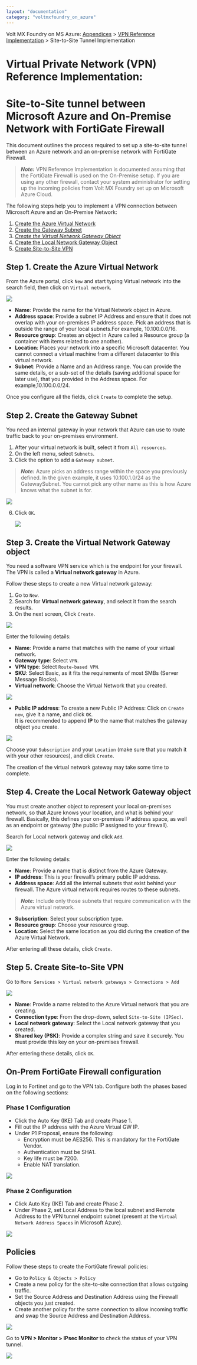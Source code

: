 ```yaml
---
layout: "documentation"
category: "voltmxfoundry_on_azure"
---
```

                           

Volt MX  Foundry on MS Azure: [Appendices](Appendices.html#appendices) > [VPN Reference Implementation](Appendices.html#vpn-reference-implementation) > Site-to-Site Tunnel Implementation

Virtual Private Network (VPN) Reference Implementation:
=======================================================

Site-to-Site tunnel between Microsoft Azure and On-Premise Network with FortiGate Firewall
==========================================================================================

This document outlines the process required to set up a site-to-site tunnel between an Azure network and an on-premise network with FortiGate Firewall.

> **_Note:_** VPN Reference Implementation is documented assuming that the FortiGate Firewall is used on the On-Premise setup. If you are using any other firewall, contact your system administrator for setting up the incoming policies from Volt MX Foundry set up on Microsoft Azure Cloud.

The following steps help you to implement a VPN connection between Microsoft Azure and an On-Premise Network:

1.  [Create the Azure Virtual Network](#step-1-create-the-azure-virtual-network)
2.  [Create the Gateway Subnet](#step-2-create-the-gateway-subnet)
3.  _[Create the Virtual Network Gateway Object](#step-3-create-the-virtual-network-gateway-object)_
4.  [Create the Local Network Gateway Object](#step-4-create-the-local-network-gateway-object)
5.  [Create Site-to-Site VPN](#step-5-create-site-to-site-vpn)

Step 1. Create the Azure Virtual Network
----------------------------------------

From the Azure portal, click `New` and start typing Virtual network into the search field, then click on `Virtual network`.

![](Resources/Images/Create_Azure_N-w.png)

*   **Name**: Provide the name for the Virtual Network object in Azure.
*   **Address space**: Provide a subnet IP Address and ensure that it does not overlap with your on-premises IP address space. Pick an address that is outside the range of your local subnets.For example, 10.100.0.0/16.
*   **Resource group**: Creates an object in Azure called a Resource group (a container with items related to one another).
*   **Location**: Places your network into a specific Microsoft datacenter. You cannot connect a virtual machine from a different datacenter to this virtual network.
*   **Subnet**: Provide a Name and an Address range. You can provide the same details, or a sub-set of the details (saving additional space for later use), that you provided in the Address space. For example,10.100.0.0/24.

Once you configure all the fields, click `Create` to complete the setup.

Step 2. Create the Gateway Subnet
---------------------------------

You need an internal gateway in your network that Azure can use to route traffic back to your on-premises environment.

1.  After your virtual network is built, select it from `All resources`.
2.  On the left menu, select `Subnets`.
3.  Click the option to add a `Gateway subnet`.

> **_Note:_** Azure picks an address range within the space you previously defined. In the given example, it uses 10.100.1.0/24 as the GatewaySubnet. You cannot pick any other name as this is how Azure knows what the subnet is for.

![](Resources/Images/Create_Gateway_Subnet_1_594x415.png)

6.  Click `OK`.
    
    ![](Resources/Images/Create_Gateway_Subnet_2.png)
    

Step 3. Create the Virtual Network Gateway object
-------------------------------------------------

You need a software VPN service which is the endpoint for your firewall. The VPN is called a **Virtual network gateway** in Azure.

Follow these steps to create a new Virtual network gateway:

1.  Go to `New`.
2.  Search for **Virtual network gateway**, and select it from the search results.
3.  On the next screen, Click `Create`.

![](Resources/Images/Create_VN_Gateway_Object_1.png)

Enter the following details:

*   **Name**: Provide a name that matches with the name of your virtual network.
*   **Gateway type**: Select `VPN`.
*   **VPN type**: Select `Route-based VPN`.
*   **SKU**: Select Basic, as it fits the requirements of most SMBs (Server Message Blocks).
*   **Virtual network**: Choose the Virtual Network that you created.

![](Resources/Images/Create_VN_Gateway_Object_2_613x271.png)

*   **Public IP address**: To create a new Public IP Address: Click on `Create new`, give it a name, and click `OK`.  
    It is recommended to append **IP** to the name that matches the gateway object you create.

![](Resources/Images/Create_VN_Gateway_Object_3_612x273.png)

Choose your `Subscription` and your `Location` (make sure that you match it with your other resources), and click `Create`.

The creation of the virtual network gateway may take some time to complete.

Step 4. Create the Local Network Gateway object
-----------------------------------------------

You must create another object to represent your local on-premises network, so that Azure knows your location, and what is behind your firewall. Basically, this defines your on-premises IP address space, as well as an endpoint or gateway (the public IP assigned to your firewall).

Search for Local network gateway and click `Add`.

![](Resources/Images/Create_LN_Gateway_Object.png)

Enter the following details:

*   **Name**: Provide a name that is distinct from the Azure Gateway.
*   **IP address**: This is your firewall’s primary public IP address.
*   **Address space**: Add all the internal subnets that exist behind your firewall. The Azure virtual network requires routes to these subnets.

> **_Note:_** Include only those subnets that require communication with the Azure virtual network.  

*   **Subscription**: Select your subscription type.
*   **Resource group**: Choose your resource group.
*   **Location**: Select the same location as you did during the creation of the Azure Virtual Network.

After entering all these details, click `Create`.

Step 5. Create Site-to-Site VPN
-------------------------------

Go to `More Services > Virtual network gateways > Connections > Add`

![](Resources/Images/Create_Site-Site_VPN.png)

*   **Name**: Provide a name related to the Azure Virtual network that you are creating.
*   **Connection type**: From the drop-down, select `Site-to-Site (IPSec)`.
*   **Local network gateway**: Select the Local network gateway that you created.
*   **Shared key (PSK)**: Provide a complex string and save it securely. You must provide this key on your on-premises firewall.

After entering these details, click `OK`.

On-Prem FortiGate Firewall configuration
----------------------------------------

Log in to Fortinet and go to the VPN tab. Configure both the phases based on the following sections:

### Phase 1 Configuration

*   Click the Auto Key (IKE) Tab and create Phase 1.
*   Fill out the IP address with the Azure Virtual GW IP.
*   Under P1 Proposal, ensure the following:
    *   Encryption must be AES256. This is mandatory for the FortiGate Vendor.
    *   Authentication must be SHA1.
    *   Key life must be 7200.
    *   Enable NAT translation.

![](Resources/Images/Phase_1_609x369.png)

### Phase 2 Configuration

*   Click Auto Key (IKE) Tab and create Phase 2.
*   Under Phase 2, set Local Address to the local subnet and Remote Address to the VPN tunnel endpoint subnet (present at the `Virtual Network Address Spaces` in Microsoft Azure).

![](Resources/Images/Phase_2_613x357.png)

Policies
--------

Follow these steps to create the FortiGate firewall policies:

*   Go to `Policy & Objects > Policy`
*   Create a new policy for the site-to-site connection that allows outgoing traffic.
*   Set the Source Address and Destination Address using the Firewall objects you just created.
*   Create another policy for the same connection to allow incoming traffic and swap the Source Address and Destination Address.

![](Resources/Images/Policy_1_611x499.png)

Go to **VPN > Monitor > IPsec Monitor** to check the status of your VPN tunnel.

![](Resources/Images/Policy_2.png)
